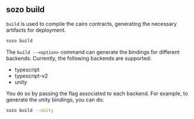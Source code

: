 ## sozo build

`build` is used to compile the cairo contracts, generating the necessary artifacts for deployment.

```sh
sozo build
```

The `build --<option>` command can generate the bindings for different backends. Currently, the following backends are supported:

- typescript
- typescript-v2
- unity

You do so by passing the flag associated to each backend.
For example, to generate the unity bindings, you can do:

```sh
sozo build --unity
```
